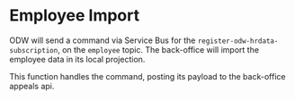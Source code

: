 # Employee Import

ODW will send a command via Service Bus for the `register-odw-hrdata-subscription`, on the `employee` topic. The back-office will import the employee data in its local projection.

This function handles the command, posting its payload to the back-office appeals api.
